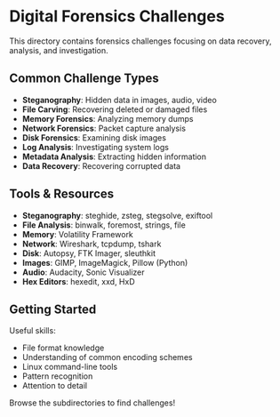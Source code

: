 # Digital Forensics Challenges

This directory contains forensics challenges focusing on data recovery, analysis, and investigation.

## Common Challenge Types

- **Steganography**: Hidden data in images, audio, video
- **File Carving**: Recovering deleted or damaged files
- **Memory Forensics**: Analyzing memory dumps
- **Network Forensics**: Packet capture analysis
- **Disk Forensics**: Examining disk images
- **Log Analysis**: Investigating system logs
- **Metadata Analysis**: Extracting hidden information
- **Data Recovery**: Recovering corrupted data

## Tools & Resources

- **Steganography**: steghide, zsteg, stegsolve, exiftool
- **File Analysis**: binwalk, foremost, strings, file
- **Memory**: Volatility Framework
- **Network**: Wireshark, tcpdump, tshark
- **Disk**: Autopsy, FTK Imager, sleuthkit
- **Images**: GIMP, ImageMagick, Pillow (Python)
- **Audio**: Audacity, Sonic Visualizer
- **Hex Editors**: hexedit, xxd, HxD

## Getting Started

Useful skills:
- File format knowledge
- Understanding of common encoding schemes
- Linux command-line tools
- Pattern recognition
- Attention to detail

Browse the subdirectories to find challenges!
